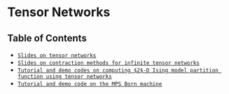 # Tensor Networks

## Table of Contents

* [`Slides on tensor networks`](https://github.com/QuantumBFS/SSSS/blob/master/2_tensor_network/Tutorial_tensor_network.pdf)
* [`Slides on contraction methods for infinite tensor networks`](https://github.com/QuantumBFS/SSSS/blob/master/2_tensor_network/tensor_contraction_methods.pdf)
* [`Tutorial and demo codes on computing $2$-D Ising model partition function using tensor networks`](https://github.com/QuantumBFS/SSSS/blob/master/2_tensor_network/tensor_contraction_simple.ipynb)
* [`Tutorial and demo code on the MPS Born machine`](https://github.com/QuantumBFS/SSSS/blob/master/2_tensor_network/mps_tutorial.ipynb)

